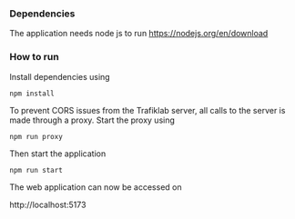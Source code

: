 ### Dependencies

The application needs node js to run https://nodejs.org/en/download

### How to run

Install dependencies using

`npm install`

To prevent CORS issues from the Trafiklab server, all calls to the server is made through a proxy. Start the proxy using

`npm run proxy`

Then start the application

`npm run start`

The web application can now be accessed on

http://localhost:5173
